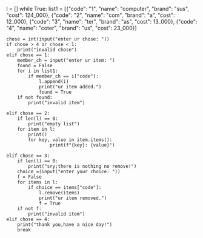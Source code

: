 l = []
while True:
    list1 = [{"code": "1", "name": "computer", "brand": "sus", "cost": 124_000},
             {"code": "2", "name": "com", "brand": "a", "cost": 12_000},
             {"code": "3", "name": "ter", "brand": "as", "cost": 13_000},
             {"code": "4", "name": "coter", "brand": "us", "cost": 23_000}]

    chose = int(input("enter ur chose: "))
    if chose > 4 or chose < 1:
        print("invalid chose")
    elif chose == 1:
        member_ch = input("enter ur item: ")
        found = False
        for i in list1:
            if member_ch == i["code"]:
                l.append(i)
                print("ur item added.")
                found = True
        if not found:
            print("invalid item")

    elif chose == 2:
        if len(l) == 0:
            print("empty list")
        for item in l:
            print()
            for key, value in item.items():
                    print(f"{key}: {value}")

    elif chose == 3:
        if len(l) == 0:
            print("sry;there is nothing no remove!")
        choice =(input("enter your choice: "))
        f = False
        for items in l:
            if choice == items["code"]:
                l.remove(items)
                print("ur item removed.")
                f = True
        if not f:
            print("invalid item")
    elif chose == 4:
        print("thank you,have a nice day!")
        break
